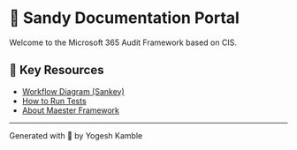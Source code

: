 # 📘 Sandy Documentation Portal

Welcome to the Microsoft 365 Audit Framework based on CIS.

## 🔗 Key Resources

- [Workflow Diagram (Sankey)](workflow.html)
- [How to Run Tests](../README.md)
- [About Maester Framework](https://github.com/maester)

---
Generated with 💙 by Yogesh Kamble
